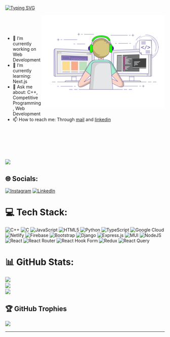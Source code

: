 <div> 
  
[![Typing SVG](https://readme-typing-svg.herokuapp.com/?font=Dancing+Script&size=45&vCenter=true&width=500&lines=Hey+Visitor!!+%F0%9F%91%8B;I+am+Sagar+;I+am+a+Full+Stack+Developer&color=ff960d)](https://git.io/typing-svg)

<img src="coding boy.gif" width="390px" alt=gif align="right"> 
</div>
  <br />
  <br/>
  <br/>

  - 🔭 I’m currently working on Web Development
  - 🌱 I’m currently learning: Next.js
  - 💬 Ask me about: C++, Competitive Programming, Web Development
  - 📫 How to reach me: Through [mail](mailto:sagarkoriup11@gmail.com) and [linkedin](https://www.linkedin.com/in/sagarkori143/)

<br />
<br />
<br />
<br />

##
![](https://komarev.com/ghpvc/?username=sagarkori143&color=blue)
## 🌐 Socials:
[![Instagram](https://img.shields.io/badge/Instagram-%23E4405F.svg?logo=Instagram&logoColor=white)](https://instagram.com/sagarkori143) [![LinkedIn](https://img.shields.io/badge/LinkedIn-%230077B5.svg?logo=linkedin&logoColor=white)](https://linkedin.com/in/sagarkori143d) 

# 💻 Tech Stack:
![C++](https://img.shields.io/badge/c++-%2300599C.svg?style=for-the-badge&logo=c%2B%2B&logoColor=white) ![C](https://img.shields.io/badge/c-%2300599C.svg?style=for-the-badge&logo=c&logoColor=white) ![JavaScript](https://img.shields.io/badge/javascript-%23323330.svg?style=for-the-badge&logo=javascript&logoColor=%23F7DF1E) ![HTML5](https://img.shields.io/badge/html5-%23E34F26.svg?style=for-the-badge&logo=html5&logoColor=white) ![Python](https://img.shields.io/badge/python-3670A0?style=for-the-badge&logo=python&logoColor=ffdd54) ![TypeScript](https://img.shields.io/badge/typescript-%23007ACC.svg?style=for-the-badge&logo=typescript&logoColor=white) ![Google Cloud](https://img.shields.io/badge/GoogleCloud-%234285F4.svg?style=for-the-badge&logo=google-cloud&logoColor=white) ![Netlify](https://img.shields.io/badge/netlify-%23000000.svg?style=for-the-badge&logo=netlify&logoColor=#00C7B7) ![Firebase](https://img.shields.io/badge/firebase-%23039BE5.svg?style=for-the-badge&logo=firebase) ![Bootstrap](https://img.shields.io/badge/bootstrap-%238511FA.svg?style=for-the-badge&logo=bootstrap&logoColor=white) ![Django](https://img.shields.io/badge/django-%23092E20.svg?style=for-the-badge&logo=django&logoColor=white) ![Express.js](https://img.shields.io/badge/express.js-%23404d59.svg?style=for-the-badge&logo=express&logoColor=%2361DAFB) ![MUI](https://img.shields.io/badge/MUI-%230081CB.svg?style=for-the-badge&logo=mui&logoColor=white) ![NodeJS](https://img.shields.io/badge/node.js-6DA55F?style=for-the-badge&logo=node.js&logoColor=white) ![React](https://img.shields.io/badge/react-%2320232a.svg?style=for-the-badge&logo=react&logoColor=%2361DAFB) ![React Router](https://img.shields.io/badge/React_Router-CA4245?style=for-the-badge&logo=react-router&logoColor=white) ![React Hook Form](https://img.shields.io/badge/React%20Hook%20Form-%23EC5990.svg?style=for-the-badge&logo=reacthookform&logoColor=white) ![Redux](https://img.shields.io/badge/redux-%23593d88.svg?style=for-the-badge&logo=redux&logoColor=white) ![React Query](https://img.shields.io/badge/-React%20Query-FF4154?style=for-the-badge&logo=react%20query&logoColor=white)
# 📊 GitHub Stats:
![](https://github-readme-stats.vercel.app/api?username=sagarkori143&theme=dark&hide_border=false&include_all_commits=false&count_private=false)<br/>
![](https://github-readme-streak-stats.herokuapp.com/?user=sagarkori143&theme=dark&hide_border=false)<br/>
![](https://github-readme-stats.vercel.app/api/top-langs/?username=sagarkori143&theme=dark&hide_border=false&include_all_commits=false&count_private=false&layout=compact)

## 🏆 GitHub Trophies
![](https://github-profile-trophy.vercel.app/?username=sagarkori143&theme=radical&no-frame=false&no-bg=true&margin-w=4)



---


<!-- Proudly created with GPRM ( https://gprm.itsvg.in ) -->
